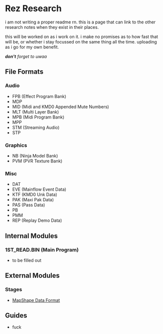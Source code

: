 # Rez Research
i am not writing a proper readme rn. this is a page that can link to the other research notes when they exist in their places.

this will be worked on as i work on it. i make no promises as to how fast that will be, or whether i stay focussed on the same thing all the time. uploading as i go for my own benefit.
  
***don't*** *forget to uwaa*

## File Formats
### Audio
- FPB (Effect Program Bank)
- MDP 
- MID (Midi and KMD0 Appended Mute Numbers)
- MLT (Multi Layer Bank)
- MPB (Midi Program Bank)
- MPP
- STM (Streaming Audio)
- STP

### Graphics
- NB (Ninja Model Bank)
- PVM (PVR Texture Bank)

### Misc
- DAT
- EVE (Mainflow Event Data)
- KTF (KMD0 Unk Data)
- PAK (Maxi Pak Data)
- PAS (Pass Data)
- PB
- PMM
- REP (Replay Demo Data)
  
## Internal Modules
### 1ST_READ.BIN (Main Program)
- to be filled out

## External Modules
### Stages
- [MapShape Data Format](rez/data%20formats/Stage/mapshape.md)

## Guides
- fuck